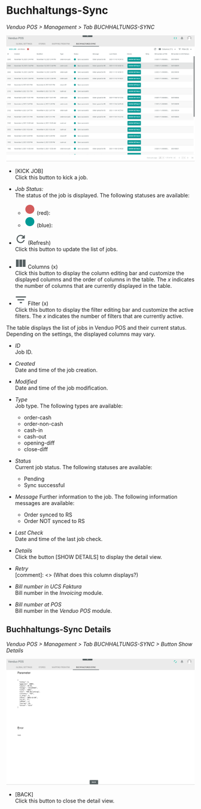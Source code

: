 # Buchhaltungs-Sync
*Venduo POS > Management > Tab BUCHHALTUNGS-SYNC*

![Buchhaltungs-Sync](/Assets/Screenshots/POS/Management/BuchhaltungsSync/BuchhaltungsSync.png "[Buchhaltungs-Sync]")

- [KICK JOB]   
  Click this button to kick a job.

- *Job Status:*   
  The status of the job is displayed. The following statuses are available:
    - ![red](/Assets/Icons/Status02.png "[red]") (red):
    - ![blue](/Assets/Icons/Status01.png "[blue]") (blue):


- ![Refresh](/Assets/Icons/Refresh01.png "[Refresh]") (Refresh)   
  Click this button to update the list of jobs.

- ![Columns](/Assets/Icons/Columns.png "[Columns]") Columns (x)   
  Click this button to display the column editing bar and customize the displayed columns and the order of columns in the table. The *x* indicates the number of columns that are currently displayed in the table.

- ![Filter](/Assets/Icons/Filter.png "[Filter]") Filter (x)   
  Click this button to display the filter editing bar and customize the active filters. The *x* indicates the number of filters that are currently active.

The table displays the list of jobs in Venduo POS and their current status. Depending on the settings, the displayed columns may vary.

- *ID*   
  Job ID.

- *Created*   
  Date and time of the job creation.

- *Modified*  
  Date and time of the job modification.

- *Type*   
  Job type. The following types are available:
  - order-cash
  - order-non-cash
  - cash-in
  - cash-out
  - opening-diff
  - close-diff


- *Status*   
  Current job status. The following statuses are available:
    - Pending
    - Sync successful


- *Message*
  Further information to the job. The following information messages are available:
    - Order synced to RS
    - Order NOT synced to RS


- *Last Check*   
  Date and time of the last job check.

- *Details*   
  Click the button [SHOW DETAILS] to display the detail view.

- *Retry*   
  [comment]: <> (What does this column displays?)

- *Bill number in UCS Faktura*   
  Bill number in the *Invoicing* module.

- *Bill number at POS*   
  Bill number in the *Venduo POS* module.



## Buchhaltungs-Sync Details
*Venduo POS > Management > Tab BUCHHALTUNGS-SYNC > Button Show Details*

![Buchhaltungs-Sync Details](/Assets/Screenshots/POS/Management/BuchhaltungsSync/ShowDetails.png "[Buchhaltungs-Sync Details]")

- [BACK]   
  Click this button to close the detail view.
